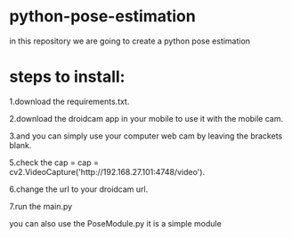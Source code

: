 # python-pose-estimation
in this repository we are going to create a python pose estimation

<h1>steps to install:</h1>
<p>1.download the requirements.txt.</p>
<p>2.download the droidcam app in your mobile to use it with the mobile cam.</p>
<p>3.and you can simply use your computer web cam by leaving the brackets blank.</p>
<p>5.check the cap = cap = cv2.VideoCapture('http://192.168.27.101:4748/video').</p>
<p>6.change the url to your droidcam url. </p>
<p>7.run the main.py</p>

you can also use the PoseModule.py it is a simple module
